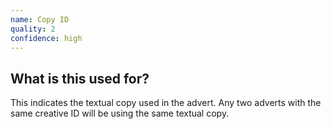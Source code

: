 ```yaml
---
name: Copy ID
quality: 2
confidence: high
---
```


## What is this used for?

This indicates the textual copy used in the advert. Any two adverts with the same
creative ID will be using the same textual copy.
